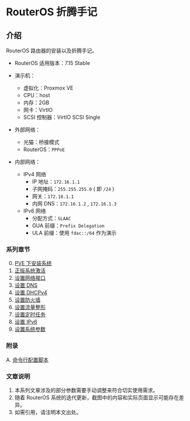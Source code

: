 # RouterOS 折腾手记

## 介绍

RouterOS 路由器的安装以及折腾手记。

- RouterOS 适用版本：7.15 Stable


- 演示机：
    - 虚拟化：Proxmox VE
    - CPU：host
    - 内存：2GB
    - 网卡：VirtIO
    - SCSI 控制器：VirtIO SCSI Single

- 外部网络：
    - 光猫：桥接模式
    - RouterOS：`PPPoE`

- 内部网络：
    - IPv4 网络
        - IP 地址：`172.16.1.1`
        - 子网掩码：`255.255.255.0` ( 即 `/24` )
        - 网关：`172.16.1.1`
        - 内网 DNS：`172.16.1.2` , `172.16.1.3`
    - IPv6 网络
        - 分配方式：`SLAAC`
        - GUA 前缀：`Prefix Delegation`
        - ULA 前缀：使用 `fdac::/64` 作为演示


### 系列章节

00. [ PVE 下安装系统](./00.PVE下安装系统.md)
01. [正版系统激活](./01.正版系统激活.md)
02. [设置网络接口](./02.设置网络接口.md)
03. [设置 DNS](./03.设置DNS.md)
04. [设置 DHCPv4](./04.设置DHCPv4.md)
05. [设置防火墙](./05.设置防火墙.md)
06. [设置流量整形](./06.设置流量整形.md)
07. [设置定时任务](./07.设置定时任务.md)
08. [设置 IPv6 ](./08.设置IPv6.md)
09. [设置系统参数](./09.设置系统参数.md)


### 附录

A.  [命令行配置脚本](./A.命令行配置脚本.md)

### 文章说明

1.  本系列文章涉及的部分参数需要手动调整来符合切实使用需求。
2.  随着 RouterOS 系统的迭代更新，截图中的内容和实际页面显示可能存在差异。
3.  如需引用，请注明本文出处。

